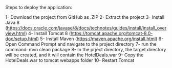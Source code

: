 Steps to deploy the application:

1- Download the project from GitHub as .ZIP
2- Extract the project
3- Install Java 8 (https://docs.oracle.com/javase/8/docs/technotes/guides/install/install_overview.html)
4- Install Tomcat 8 (https://tomcat.apache.org/tomcat-8.0-doc/setup.html)
5- Install Maven (https://maven.apache.org/install.html)
6- Open Command Prompt and navigate to the project directory
7- run the command: mvn clean package
8- In the prject directory, the target directory will be created, and it will contain the HotelDeals.war
9- Copy the HotelDeals.war to tomcat webapps folder
10- Restart Tomcat